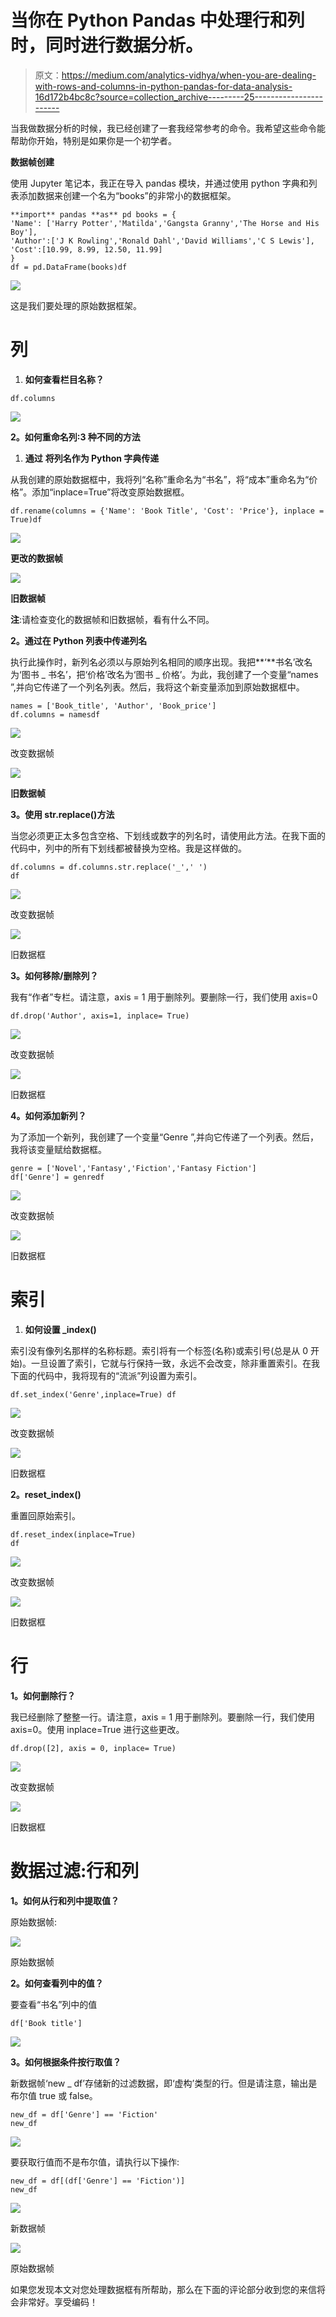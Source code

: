 # 当你在 Python Pandas 中处理行和列时，同时进行数据分析。

> 原文：<https://medium.com/analytics-vidhya/when-you-are-dealing-with-rows-and-columns-in-python-pandas-for-data-analysis-16d172b4bc8c?source=collection_archive---------25----------------------->

当我做数据分析的时候，我已经创建了一套我经常参考的命令。我希望这些命令能帮助你开始，特别是如果你是一个初学者。

**数据帧创建**

使用 Jupyter 笔记本，我正在导入 pandas 模块，并通过使用 python 字典和列表添加数据来创建一个名为“books”的非常小的数据框架。

```
**import** pandas **as** pd books = { 
'Name': ['Harry Potter','Matilda','Gangsta Granny','The Horse and His Boy'],
'Author':['J K Rowling','Ronald Dahl','David Williams','C S Lewis'],
'Cost':[10.99, 8.99, 12.50, 11.99]
}
df = pd.DataFrame(books)df
```

![](img/8fce0bd8679385ab3edc1c73d52875a2.png)

这是我们要处理的原始数据框架。

# **列**

1.  **如何查看栏目名称？**

```
df.columns
```

![](img/6ed37a89ebe5e216f967f3b163cc83d1.png)

**2。如何重命名列:3 种不同的方法**

1.  **通过** **将列名作为 Python 字典传递**

从我创建的原始数据框中，我将列“名称”重命名为“书名”，将“成本”重命名为“价格”。添加“inplace=True”将改变原始数据框。

```
df.rename(columns = {'Name': 'Book Title', 'Cost': 'Price'}, inplace = True)df
```

![](img/956bc4fa3463edc6dbdde496869fa8e5.png)

**更改的数据帧**

![](img/8fce0bd8679385ab3edc1c73d52875a2.png)

**旧数据帧**

**注**:请检查变化的数据帧和旧数据帧，看有什么不同。

**2。通过在 Python 列表中传递列名**

执行此操作时，新列名必须以与原始列名相同的顺序出现。我把**‘**书名’改名为‘图书 _ 书名’，把‘价格’改名为‘图书 _ 价格’。为此，我创建了一个变量“names ”,并向它传递了一个列名列表。然后，我将这个新变量添加到原始数据框中。

```
names = ['Book_title', 'Author', 'Book_price']
df.columns = namesdf
```

![](img/66f6580c9a0b45a1373c67b435bb0ce4.png)

改变数据帧

![](img/8fce0bd8679385ab3edc1c73d52875a2.png)

**旧数据帧**

**3。使用 str.replace()方法**

当您必须更正太多包含空格、下划线或数字的列名时，请使用此方法。在我下面的代码中，列中的所有下划线都被替换为空格。我是这样做的。

```
df.columns = df.columns.str.replace('_',' ') 
df
```

![](img/4930f87ba3a1fe93677717f5ea37b107.png)

改变数据帧

![](img/66f6580c9a0b45a1373c67b435bb0ce4.png)

旧数据框

**3。如何移除/删除列？**

我有“作者”专栏。请注意，axis = 1 用于删除列。要删除一行，我们使用 axis=0

```
df.drop('Author', axis=1, inplace= True)
```

![](img/f1d6045c1c8e815fdc0e7625fb1fab3d.png)

改变数据帧

![](img/4930f87ba3a1fe93677717f5ea37b107.png)

旧数据框

**4。如何添加新列？**

为了添加一个新列，我创建了一个变量“Genre ”,并向它传递了一个列表。然后，我将该变量赋给数据框。

```
genre = ['Novel','Fantasy','Fiction','Fantasy Fiction'] 
df['Genre'] = genredf
```

![](img/2088f0b4c0acc540228a9bb68c5d014f.png)

改变数据帧

![](img/f1d6045c1c8e815fdc0e7625fb1fab3d.png)

旧数据框

# 索引

1.  **如何设置 _index()**

索引没有像列名那样的名称标题。索引将有一个标签(名称)或索引号(总是从 0 开始)。一旦设置了索引，它就与行保持一致，永远不会改变，除非重置索引。在我下面的代码中，我将现有的“流派”列设置为索引。

```
df.set_index('Genre',inplace=True) df
```

![](img/163349aced85faa42988f710e3597930.png)

改变数据帧

![](img/2088f0b4c0acc540228a9bb68c5d014f.png)

旧数据框

**2。reset_index()**

重置回原始索引。

```
df.reset_index(inplace=True)
df
```

![](img/0085718c0cebe3a2def3ed53dab6bb21.png)

改变数据帧

![](img/163349aced85faa42988f710e3597930.png)

旧数据框

# **行**

**1。如何删除行？**

我已经删除了整整一行。请注意，axis = 1 用于删除列。要删除一行，我们使用 axis=0。使用 inplace=True 进行这些更改。

```
df.drop([2], axis = 0, inplace= True)
```

![](img/132c49a3c66ada254162eea091c80670.png)

改变数据帧

![](img/2088f0b4c0acc540228a9bb68c5d014f.png)

旧数据框

# **数据过滤:行和列**

**1。如何从行和列中提取值？**

原始数据帧:

![](img/2088f0b4c0acc540228a9bb68c5d014f.png)

原始数据帧

**2。如何查看列中的值？**

要查看“书名”列中的值

```
df['Book title']
```

![](img/20ee563ff15bf30aede6fd9b30fc6ce5.png)

**3。如何根据条件按行取值？**

新数据帧‘new _ df’存储新的过滤数据，即‘虚构’类型的行。但是请注意，输出是布尔值 true 或 false。

```
new_df = df['Genre'] == 'Fiction'
new_df
```

![](img/127dd2ee304060d4624adc55a5fd2dbb.png)

要获取行值而不是布尔值，请执行以下操作:

```
new_df = df[(df['Genre'] == 'Fiction')]
new_df
```

![](img/098d78a7e4a516274447f7882513e543.png)

新数据帧

![](img/2088f0b4c0acc540228a9bb68c5d014f.png)

原始数据帧

如果您发现本文对您处理数据框有所帮助，那么在下面的评论部分收到您的来信将会非常好。享受编码！